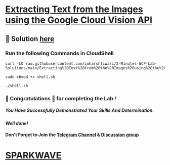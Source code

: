 # [Extracting Text from the Images using the Google Cloud Vision API](https://www.cloudskillsboost.google/paths/17/course_templates/18/labs/381944)

## 🔑 Solution [here](https://www.youtube.com/@sparkwave.01)

### Run the following Commands in CloudShell

```
curl -LO raw.githubusercontent.com/imharshtiwari/2-Minutes-GCP-Lab-Solutions/main/Extracting%20Text%20from%20the%20Images%20using%20the%20Google%20Cloud%20Vision%20API/shell.sh

sudo chmod +x shell.sh

./shell.sh
```

### 🐼 Congratulations 🎉 for completing the Lab !

##### *You Have Successfully Demonstrated Your Skills And Determination.*

#### *Well done!*

#### Don't Forget to Join the [Telegram Channel](https://t.me/sparkwave.01) & [Discussion group](https://t.me/sparkwave.01chats)

# [SPARKWAVE](https://www.youtube.com/@sparkwave.01)
